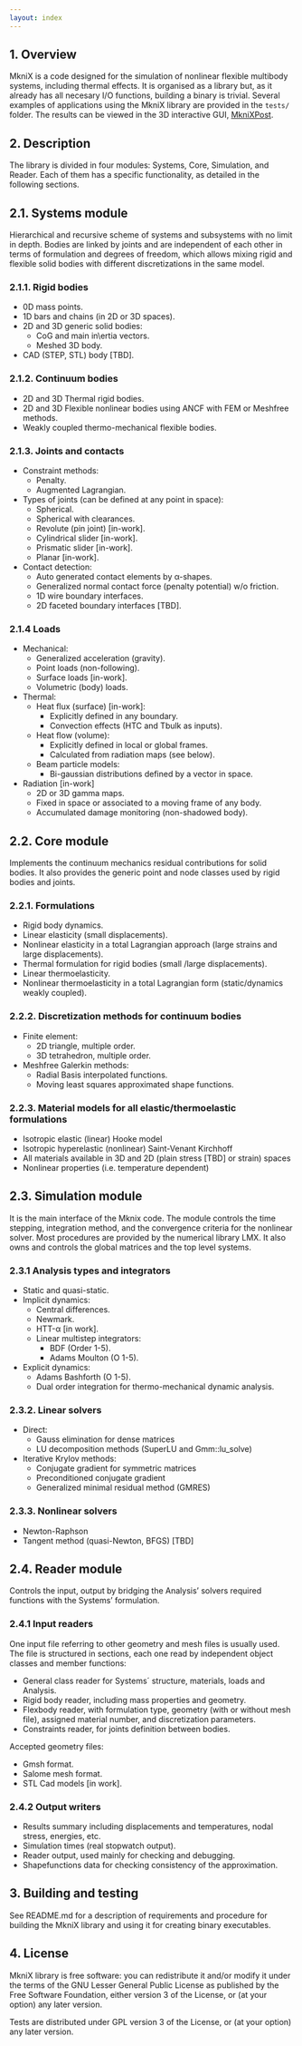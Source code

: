 ```yaml
---
layout: index
---
```

## 1. Overview
MkniX is a code designed for the simulation of nonlinear flexible multibody systems, including thermal effects. It is organised as a library but, as it already has all necesary I/O functions, building a binary is trivial. Several examples of applications using the MkniX library are provided in the `tests/` folder. The results can be viewed in the 3D interactive GUI, [MkniXPost](http://daniel-iglesias.github.io/mknixpost/).

## 2. Description
The library is divided in four modules: Systems, Core, Simulation, and Reader. Each of them has a specific functionality, as detailed in the following sections. 

## 2.1. Systems module
Hierarchical and recursive scheme of systems and subsystems with no limit in depth. Bodies are linked by joints and are independent of each other in terms of formulation and degrees of freedom, which allows mixing rigid and flexible solid bodies with different discretizations in the same model.

### 2.1.1. Rigid bodies
* 0D mass points.
* 1D bars and chains (in 2D or 3D spaces).
* 2D and 3D generic solid bodies:
	* CoG and main in\ertia vectors.
	* Meshed 3D body.
* CAD (STEP, STL) body [TBD].

### 2.1.2. Continuum bodies
* 2D and 3D Thermal rigid bodies.
* 2D and 3D Flexible nonlinear bodies using ANCF with FEM or Meshfree methods.
* Weakly coupled thermo-mechanical flexible bodies.

### 2.1.3. Joints and contacts
* Constraint methods:
	+ Penalty.
	+ Augmented Lagrangian.
* Types of joints (can be defined at any point in space):
	+ Spherical.
	+ Spherical with clearances.
	+ Revolute (pin joint) [in-work].
	+ Cylindrical slider [in-work].
	+ Prismatic slider [in-work].
	+ Planar [in-work].
* Contact detection:
	+ Auto generated contact elements by α-shapes.
	+ Generalized normal contact force (penalty potential) w/o friction.
	+ 1D wire boundary interfaces.
	+ 2D faceted boundary interfaces [TBD].
	
### 2.1.4 Loads
* Mechanical:
	+ Generalized acceleration (gravity).
	+ Point loads (non-following).
	+ Surface loads [in-work].
	+ Volumetric (body) loads.
* Thermal:
	+ Heat flux (surface) [in-work]:
		- Explicitly defined in any boundary.
		- Convection effects (HTC and Tbulk as inputs).
	+ Heat flow (volume):
		- Explicitly defined in local or global frames.
		- Calculated from radiation maps (see below).
	+ Beam particle models:
		- Bi-gaussian distributions defined by a vector in space.
* Radiation [in-work]
	+ 2D or 3D gamma maps.
	+ Fixed in space or associated to a moving frame of any body.
	+ Accumulated damage monitoring (non-shadowed body).
	
## 2.2. Core module
Implements the continuum mechanics residual contributions for solid bodies. It also provides the generic point and node classes used by rigid bodies and joints.

### 2.2.1. Formulations
* Rigid body dynamics.
* Linear elasticity (small displacements).
* Nonlinear elasticity in a total Lagrangian approach (large strains and large displacements).
* Thermal formulation for rigid bodies (small /large displacements).
* Linear thermoelasticity.
* Nonlinear thermoelasticity in a total Lagrangian form (static/dynamics weakly coupled).

### 2.2.2. Discretization methods for continuum bodies
* Finite element:
	+ 2D triangle, multiple order.
	+ 3D tetrahedron, multiple order.
* Meshfree Galerkin methods:
	+ Radial Basis interpolated functions.
	+ Moving least squares approximated shape functions.

### 2.2.3. Material models for all elastic/thermoelastic formulations
* Isotropic elastic (linear) Hooke model
* Isotropic hyperelastic (nonlinear) Saint-Venant Kirchhoff
* All materials available in 3D and 2D (plain stress [TBD] or strain) spaces
* Nonlinear properties (i.e. temperature dependent)

## 2.3. Simulation module
It is the main interface of the Mknix code. The module controls the time stepping, integration method, and the convergence criteria for the nonlinear solver. Most procedures are provided by the numerical library LMX. It also owns and controls the global matrices and the top level systems.

### 2.3.1 Analysis types and integrators
* Static and quasi-static.
* Implicit dynamics:
	+ Central differences.
	+ Newmark.
	+ HTT-α [in work].
	+ Linear multistep integrators:
		- BDF (Order 1-5).
		- Adams Moulton (O 1-5).
* Explicit dynamics:
	+ Adams Bashforth (O 1-5).
	+ Dual order integration for thermo-mechanical dynamic analysis.

### 2.3.2. Linear solvers
* Direct:
	- Gauss elimination for dense matrices
	- LU decomposition methods (SuperLU and Gmm::lu_solve)
* Iterative Krylov methods:
	- Conjugate gradient for symmetric matrices
	- Preconditioned conjugate gradient
	- Generalized minimal residual method (GMRES)

### 2.3.3. Nonlinear solvers
* Newton-Raphson
* Tangent method (quasi-Newton, BFGS) [TBD]

## 2.4. Reader module
Controls the input, output by bridging the Analysis’ solvers required functions with the Systems’ formulation. 

### 2.4.1 Input readers
One input file referring to other geometry and mesh files is usually used. The file is structured in sections, each one read by independent object classes and member functions:
* General class reader for Systems´ structure, materials, loads and Analysis.
* Rigid body reader, including mass properties and geometry.
* Flexbody reader, with formulation type, geometry (with or without mesh file), assigned material number, and discretization parameters.
* Constraints reader, for joints definition between bodies.

Accepted geometry files:
* Gmsh format.
* Salome mesh format.
* STL Cad models [in work].

### 2.4.2 Output writers
* Results summary including displacements and temperatures, nodal stress, energies, etc.
* Simulation times (real stopwatch output).
* Reader output, used mainly for checking and debugging.
* Shapefunctions data for checking consistency of the approximation.

## 3. Building and testing
See README.md for a description of requirements and procedure for building the MkniX library and using it for creating binary executables.

## 4. License
MkniX library is free software: you can redistribute it and/or modify
it under the terms of the GNU Lesser General Public License as
published by the Free Software Foundation, either version 3 of the
License, or (at your option) any later version.

Tests are distributed under GPL version 3 of the License, or (at your option) any later version.
